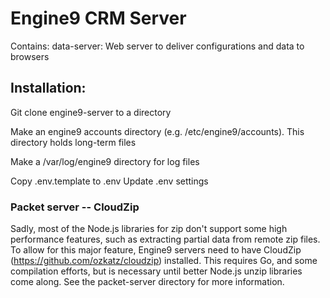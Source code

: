 # Engine9 CRM Server

Contains:
    data-server: Web server to deliver configurations and data to browsers


## Installation:

Git clone engine9-server to a directory

Make an engine9 accounts directory (e.g. /etc/engine9/accounts).  This directory holds long-term files

Make a /var/log/engine9 directory for log files

Copy .env.template to .env
Update .env settings

### Packet server -- CloudZip
Sadly, most of the Node.js libraries for zip don't support some high performance features, such as extracting partial data from remote zip files.  To allow for this major feature, Engine9 servers need to have CloudZip (https://github.com/ozkatz/cloudzip) installed.  This requires Go, and some compilation efforts, but is necessary until better Node.js unzip libraries come along.  See the packet-server directory for more information.


